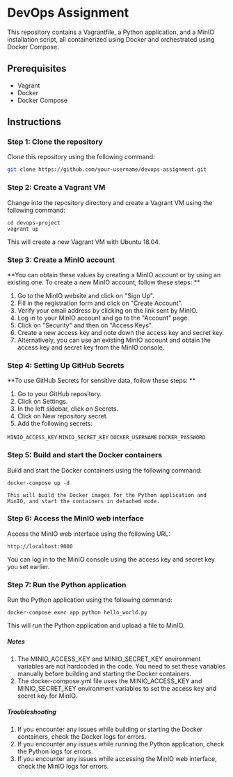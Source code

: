 # DevOps Assignment

This repository contains a Vagrantfile, a Python application, and a MinIO installation script, all containerized using Docker and orchestrated using Docker Compose.

## Prerequisites

* Vagrant
* Docker
* Docker Compose

## Instructions

### Step 1: Clone the repository

Clone this repository using the following command:

```bash
git clone https://github.com/your-username/devops-assignment.git

```
###  Step 2: Create a Vagrant VM

Change into the repository directory and create a Vagrant VM using the following command:

    cd devops-project
    vagrant up

This will create a new Vagrant VM with Ubuntu 18.04.

### Step 3: Create a MinIO account

**You can obtain these values by creating a MinIO account or by using an existing one. To create a new MinIO account, follow these steps:
**
1. Go to the MinIO website and click on "Sign Up".
2. Fill in the registration form and click on "Create Account".
3. Verify your email address by clicking on the link sent by MinIO.
4. Log in to your MinIO account and go to the "Account" page.
5. Click on "Security" and then on "Access Keys".
6. Create a new access key and note down the access key and secret key.
7. Alternatively, you can use an existing MinIO account and obtain the access key and secret key from the MinIO console.

### Step 4: Setting Up GitHub Secrets

**To use GitHub Secrets for sensitive data, follow these steps:
**

1. Go to your GitHub repository.
2. Click on Settings.
3. In the left sidebar, click on Secrets.
4. Click on New repository secret.
5. Add the following secrets:


`MINIO_ACCESS_KEY`
`MINIO_SECRET_KEY`
`DOCKER_USERNAME`
`DOCKER_PASSWORD`


### Step 5: Build and start the Docker containers

Build and start the Docker containers using the following command:

    docker-compose up -d
	
	This will build the Docker images for the Python application and MinIO, and start the containers in detached mode.

### Step 6: Access the MinIO web interface

Access the MinIO web interface using the following URL:

    http://localhost:9000

You can log in to the MinIO console using the access key and secret key you set earlier.

### Step 7: Run the Python application

Run the Python application using the following command:

    docker-compose exec app python hello_world.py
    
This will run the Python application and upload a file to MinIO.

##### Notes

1. The MINIO_ACCESS_KEY and MINIO_SECRET_KEY environment variables are not hardcoded in the code. You need to set these variables manually before building and starting the Docker containers.
2. The docker-compose.yml file uses the MINIO_ACCESS_KEY and MINIO_SECRET_KEY environment variables to set the access key and secret key for MinIO.

##### Troubleshooting

1. If you encounter any issues while building or starting the Docker containers, check the Docker logs for errors.
2. If you encounter any issues while running the Python application, check the Python logs for errors.
3. If you encounter any issues while accessing the MinIO web interface, check the MinIO logs for errors.


